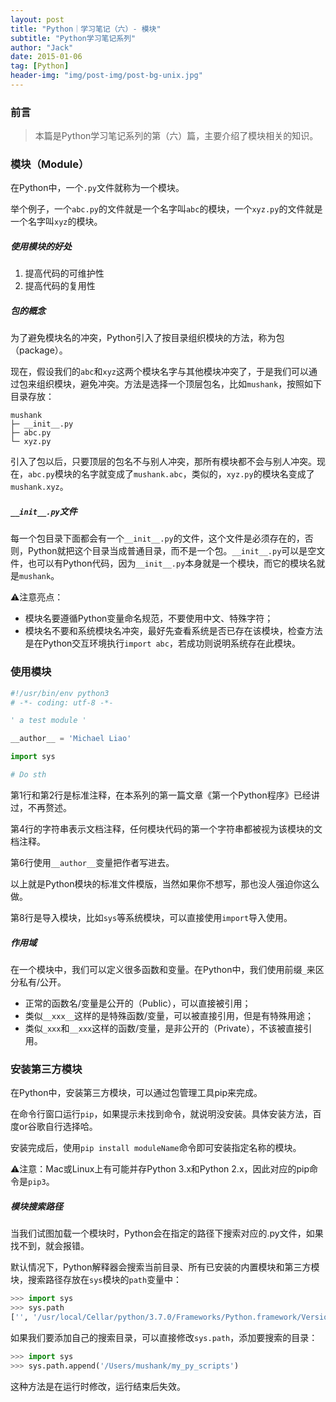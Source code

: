 ```yaml
---
layout: post
title: "Python｜学习笔记（六）- 模块"
subtitle: "Python学习笔记系列"
author: "Jack"
date: 2015-01-06
tag: [Python]
header-img: "img/post-img/post-bg-unix.jpg"
---
```


### 前言

> 本篇是Python学习笔记系列的第（六）篇，主要介绍了模块相关的知识。

### 模块（Module）

在Python中，一个`.py`文件就称为一个模块。

举个例子，一个`abc.py`的文件就是一个名字叫`abc`的模块，一个`xyz.py`的文件就是一个名字叫`xyz`的模块。

##### 使用模块的好处

1. 提高代码的可维护性
2. 提高代码的复用性

##### 包的概念

为了避免模块名的冲突，Python引入了按目录组织模块的方法，称为包（package）。

现在，假设我们的`abc`和`xyz`这两个模块名字与其他模块冲突了，于是我们可以通过包来组织模块，避免冲突。方法是选择一个顶层包名，比如`mushank`，按照如下目录存放：

```
mushank
├─ __init__.py
├─ abc.py
└─ xyz.py
```

引入了包以后，只要顶层的包名不与别人冲突，那所有模块都不会与别人冲突。现在，`abc.py`模块的名字就变成了`mushank.abc`，类似的，`xyz.py`的模块名变成了`mushank.xyz`。

##### `__init__.py`文件

每一个包目录下面都会有一个`__init__.py`的文件，这个文件是必须存在的，否则，Python就把这个目录当成普通目录，而不是一个包。`__init__.py`可以是空文件，也可以有Python代码，因为`__init__.py`本身就是一个模块，而它的模块名就是`mushank`。

⚠️注意亮点：

- 模块名要遵循Python变量命名规范，不要使用中文、特殊字符；
- 模块名不要和系统模块名冲突，最好先查看系统是否已存在该模块，检查方法是在Python交互环境执行`import abc`，若成功则说明系统存在此模块。

### 使用模块

```python
#!/usr/bin/env python3
# -*- coding: utf-8 -*-

' a test module '

__author__ = 'Michael Liao'

import sys

# Do sth
```

第1行和第2行是标准注释，在本系列的第一篇文章《第一个Python程序》已经讲过，不再赘述。

第4行的字符串表示文档注释，任何模块代码的第一个字符串都被视为该模块的文档注释。

第6行使用`__author__`变量把作者写进去。

以上就是Python模块的标准文件模版，当然如果你不想写，那也没人强迫你这么做。

第8行是导入模块，比如`sys`等系统模块，可以直接使用`import`导入使用。

##### 作用域

在一个模块中，我们可以定义很多函数和变量。在Python中，我们使用前缀`_`来区分私有/公开。

- 正常的函数名/变量是公开的（Public），可以直接被引用；
- 类似`__xxx__`这样的是特殊函数/变量，可以被直接引用，但是有特殊用途；
- 类似`_xxx`和`__xxx`这样的函数/变量，是非公开的（Private），不该被直接引用。

### 安装第三方模块

在Python中，安装第三方模块，可以通过包管理工具pip来完成。

在命令行窗口运行`pip`，如果提示未找到命令，就说明没安装。具体安装方法，百度or谷歌自行选择哈。

安装完成后，使用`pip install moduleName`命令即可安装指定名称的模块。

⚠️注意：Mac或Linux上有可能并存Python 3.x和Python 2.x，因此对应的pip命令是`pip3`。

##### 模块搜索路径

当我们试图加载一个模块时，Python会在指定的路径下搜索对应的.py文件，如果找不到，就会报错。

默认情况下，Python解释器会搜索当前目录、所有已安装的内置模块和第三方模块，搜索路径存放在`sys`模块的`path`变量中：

```python
>>> import sys
>>> sys.path
['', '/usr/local/Cellar/python/3.7.0/Frameworks/Python.framework/Versions/3.7/lib/python37.zip', '/usr/local/Cellar/python/3.7.0/Frameworks/Python.framework/Versions/3.7/lib/python3.7', '/usr/local/Cellar/python/3.7.0/Frameworks/Python.framework/Versions/3.7/lib/python3.7/lib-dynload', '/usr/local/lib/python3.7/site-packages']
```

如果我们要添加自己的搜索目录，可以直接修改`sys.path`，添加要搜索的目录：

```python
>>> import sys
>>> sys.path.append('/Users/mushank/my_py_scripts')
```

这种方法是在运行时修改，运行结束后失效。